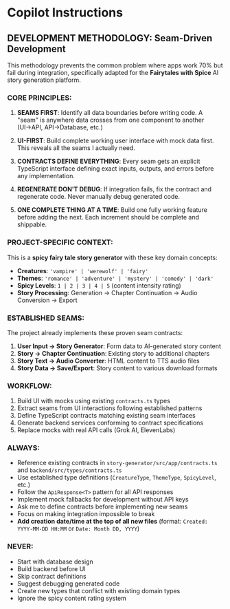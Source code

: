 # Copilot Instructions

## DEVELOPMENT METHODOLOGY: Seam-Driven Development

This methodology prevents the common problem where apps work 70% but fail during integration, specifically adapted for the **Fairytales with Spice** AI story generation platform.

### CORE PRINCIPLES:
1. **SEAMS FIRST**: Identify all data boundaries before writing code. A "seam" is anywhere data crosses from one component to another (UI→API, API→Database, etc.)

2. **UI-FIRST**: Build complete working user interface with mock data first. This reveals all the seams I actually need.

3. **CONTRACTS DEFINE EVERYTHING**: Every seam gets an explicit TypeScript interface defining exact inputs, outputs, and errors before any implementation.

4. **REGENERATE DON'T DEBUG**: If integration fails, fix the contract and regenerate code. Never manually debug generated code.

5. **ONE COMPLETE THING AT A TIME**: Build one fully working feature before adding the next. Each increment should be complete and shippable.

### PROJECT-SPECIFIC CONTEXT:
This is a **spicy fairy tale story generator** with these key domain concepts:
- **Creatures**: `'vampire' | 'werewolf' | 'fairy'`
- **Themes**: `'romance' | 'adventure' | 'mystery' | 'comedy' | 'dark'`
- **Spicy Levels**: `1 | 2 | 3 | 4 | 5` (content intensity rating)
- **Story Processing**: Generation → Chapter Continuation → Audio Conversion → Export

### ESTABLISHED SEAMS:
The project already implements these proven seam contracts:

1. **User Input → Story Generator**: Form data to AI-generated story content
2. **Story → Chapter Continuation**: Existing story to additional chapters
3. **Story Text → Audio Converter**: HTML content to TTS audio files
4. **Story Data → Save/Export**: Story content to various download formats

### WORKFLOW:
1. Build UI with mocks using existing `contracts.ts` types
2. Extract seams from UI interactions following established patterns
3. Define TypeScript contracts matching existing seam interfaces
4. Generate backend services conforming to contract specifications
5. Replace mocks with real API calls (Grok AI, ElevenLabs)

### ALWAYS:
- Reference existing contracts in `story-generator/src/app/contracts.ts` and `backend/src/types/contracts.ts`
- Use established type definitions (`CreatureType`, `ThemeType`, `SpicyLevel`, etc.)
- Follow the `ApiResponse<T>` pattern for all API responses
- Implement mock fallbacks for development without API keys
- Ask me to define contracts before implementing new seams
- Focus on making integration impossible to break
- **Add creation date/time at the top of all new files** (format: `Created: YYYY-MM-DD HH:MM` or `Date: Month DD, YYYY`)

### NEVER:
- Start with database design
- Build backend before UI
- Skip contract definitions
- Suggest debugging generated code
- Create new types that conflict with existing domain types
- Ignore the spicy content rating system